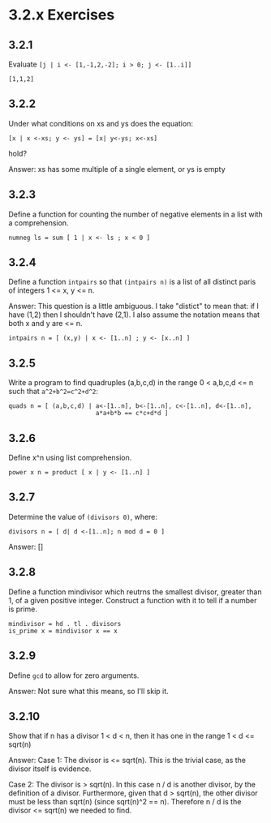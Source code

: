 # 3.2.x Exercises

## 3.2.1

Evaluate `[j | i <- [1,-1,2,-2]; i > 0; j <- [1..i]]`

    [1,1,2]

## 3.2.2

Under what conditions on xs and ys does the equation:

    [x | x <-xs; y <- ys] = [x| y<-ys; x<-xs]

hold?

Answer:  xs has some multiple of a single element, or ys is empty

## 3.2.3

Define a function for counting the number of negative elements in a list
with a comprehension.

    numneg ls = sum [ 1 | x <- ls ; x < 0 ]

## 3.2.4

Define a function `intpairs` so that `(intpairs n)` is a list of all
distinct paris of integers 1 <= x, y <= n.

Answer: This question is a little ambiguous. I take "distict" to mean
that: if I have (1,2) then I shouldn't have (2,1).   I also assume the
notation means that both x and y are <= n.

    intpairs n = [ (x,y) | x <- [1..n] ; y <- [x..n] ]

## 3.2.5

Write a program to find quadruples (a,b,c,d) in the range
0 < a,b,c,d <= n such that `a^2+b^2=c^2+d^2`:

    quads n = [ (a,b,c,d) | a<-[1..n], b<-[1..n], c<-[1..n], d<-[1..n],
                            a*a+b*b == c*c+d*d ]

## 3.2.6

Define x^n using list comprehension.

    power x n = product [ x | y <- [1..n] ]

## 3.2.7

Determine the value of `(divisors 0)`, where:

    divisors n = [ d| d <-[1..n]; n mod d = 0 ]

Answer: []

## 3.2.8

Define a function mindivisor which reutrns the smallest 
divisor, greater than 1, of a given positive integer. 
Construct a function with it to tell if a number is 
prime.

    mindivisor = hd . tl . divisors
    is_prime x = mindivisor x == x

## 3.2.9

Define `gcd` to allow for zero arguments.

Answer: Not sure what this means, so I'll skip it.

## 3.2.10

Show that if n has a divisor 1 < d < n, then it has one in the
range 1 < d <= sqrt(n)

Answer:
Case 1:  The divisor is <= sqrt(n).
This is the trivial case, as the divisor itself is evidence.

Case 2: The divisor is > sqrt(n).
In this case n / d is another divisor, by the definition of a
divisor.  Furthermore, given that d > sqrt(n), the other 
divisor must be less than sqrt(n) (since sqrt(n)^2 == n). Therefore
n / d is the divisor <= sqrt(n) we needed to find.



